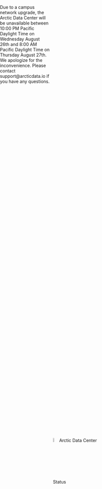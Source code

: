 <style>
    html, body {
         margin: 0px;
         padding: 0px;
         height: 100%;
         width: 100%
     }
    .container {
        display: grid;
        height: 100%;
        width: 100%;
        grid-template-columns: repeat(3, 1fr [col-start]);
        grid-template-rows: repeat(3, 1fr [row-start]);
        grid-column-gap: 10px;
        grid-row-gap: 10px;
        align-items: center;
        justify-items: center;
    }
    .item {
        grid-column-start: 2;
        grid-column-end: 3;
        grid-row-start: 2;
        grid-row-end: 2;
    }
    #orcid-logo {
        width: 10%;
        height:10%;
        border: 1px;
    }
</style>

<article id="button-grid" class="container">
    <section class="item">
        <img id="orcid-logo" src="./img/orcid_64x64.png" alt="" />
        Arctic Data Center Status
    </section>
        <section class="message">
        Due to a campus network upgrade, the Arctic Data Center will be unavailable 
        between 10:00 PM Pacific Daylight Time on Wednesday August 26th and 8:00 AM 
        Pacific Daylight Time on Thursday August 27th. We apologize for the 
        inconvenience. Please contact support@arcticdata.io if you have any questions. 
    </section>
</article>
